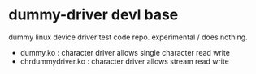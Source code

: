 dummy-driver devl base
======================
dummy linux device driver test code repo.
experimental / does nothing.

- dummy.ko : character driver allows single character read write
- chrdummydriver.ko : character driver allows stream read write
